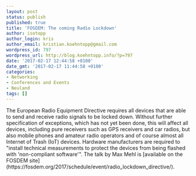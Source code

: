 ```yaml
---
layout: post
status: publish
published: true
title: 'FOSDEM: The coming Radio Lockdown'
author: isotopp
author_login: kris
author_email: kristian.koehntopp@gmail.com
wordpress_id: 797
wordpress_url: http://blog.koehntopp.info/?p=797
date: '2017-02-17 12:44:58 +0100'
date_gmt: '2017-02-17 11:44:58 +0100'
categories:
- Networking
- Conferences and Events
- Neuland
tags: []
---
```

<p>The European Radio Equipment Directive requires all devices that are able to send and receive radio signals to be locked down. Without further specification of exceptions, which has not yet been done, this will affect all devices, including pure receivers such as GPS receivers and car radios, but also mobile phones and amateur radio operators and of course almost all Internet of Trash (IoT) devices. Hardware manufacturers are required to "install technical measurements to protect the devices from being flashed with 'non-compliant software'". The talk by Max Mehl is [available on the FOSDEM site](https://fosdem.org/2017/schedule/event/radio_lockdown_directive/).</p>
